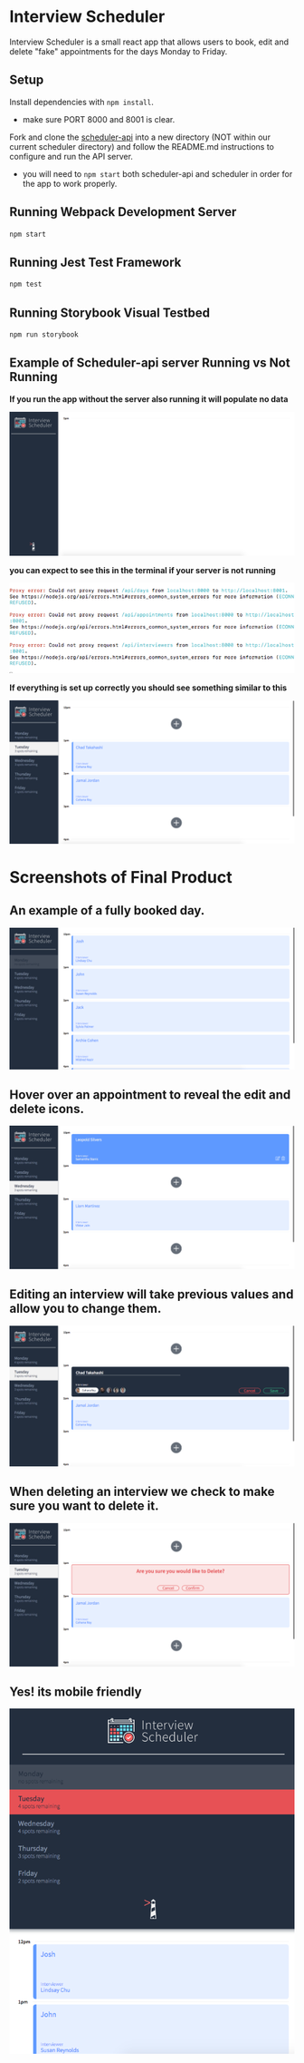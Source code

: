 # Interview Scheduler

  Interview Scheduler is a small react app that allows users to book, edit and delete "fake" appointments for the days Monday to Friday.

## Setup

Install dependencies with `npm install`.
 * make sure PORT 8000 and 8001 is clear.

Fork and clone the [scheduler-api](https://github.com/lighthouse-labs/scheduler-api) into a new directory 
(NOT within our current scheduler directory) and follow the README.md instructions to configure and run the API server. 
  * you will need to `npm start` both scheduler-api and scheduler in order for the app to work properly.


## Running Webpack Development Server

```sh
npm start
```

## Running Jest Test Framework

```sh
npm test
```

## Running Storybook Visual Testbed

```sh
npm run storybook
```
## Example of Scheduler-api server Running vs Not Running

**If you run the app without the server also running it will populate no data**

!["app without data"](https://github.com/Joshua-McGee/scheduler/blob/master/docs/Without-server-api.png?raw=true)

**you can expect to see this in the terminal if your server is not running**

!["error in terminal"](https://github.com/Joshua-McGee/scheduler/blob/master/docs/terminal-no-api.png?raw=true)

**If everything is set up correctly you should see something similar to this**

!["working app"](https://github.com/Joshua-McGee/scheduler/blob/master/docs/day-selected-example.png?raw=true)

# Screenshots of Final Product

## An example of a fully booked day.

!["fully booked day"](https://github.com/Joshua-McGee/scheduler/blob/master/docs/fully-booked-day.png?raw=true)

## Hover over an appointment to reveal the edit and delete icons.

!["hover state"](https://github.com/Joshua-McGee/scheduler/blob/master/docs/hover-state.png?raw=true)

## Editing an interview will take previous values and allow you to change them.

!["edit"](https://github.com/Joshua-McGee/scheduler/blob/master/docs/edit-an-appointment.png?raw=true)

## When deleting an interview we check to make sure you want to delete it.

!["delete"](https://github.com/Joshua-McGee/scheduler/blob/master/docs/deleting-an-appointment.png?raw=true)

Yes! its mobile friendly
------

!["mobile view"](https://github.com/Joshua-McGee/scheduler/blob/master/docs/mobile-view.png?raw=true)